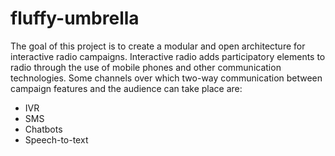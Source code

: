 # fluffy-umbrella

The goal of this project is to create a modular and open architecture for interactive radio campaigns. Interactive radio adds participatory elements to radio through the use of mobile phones and other communication technologies. Some channels over which two-way communication between campaign features and the audience can take place are:
* IVR
* SMS
* Chatbots
* Speech-to-text
